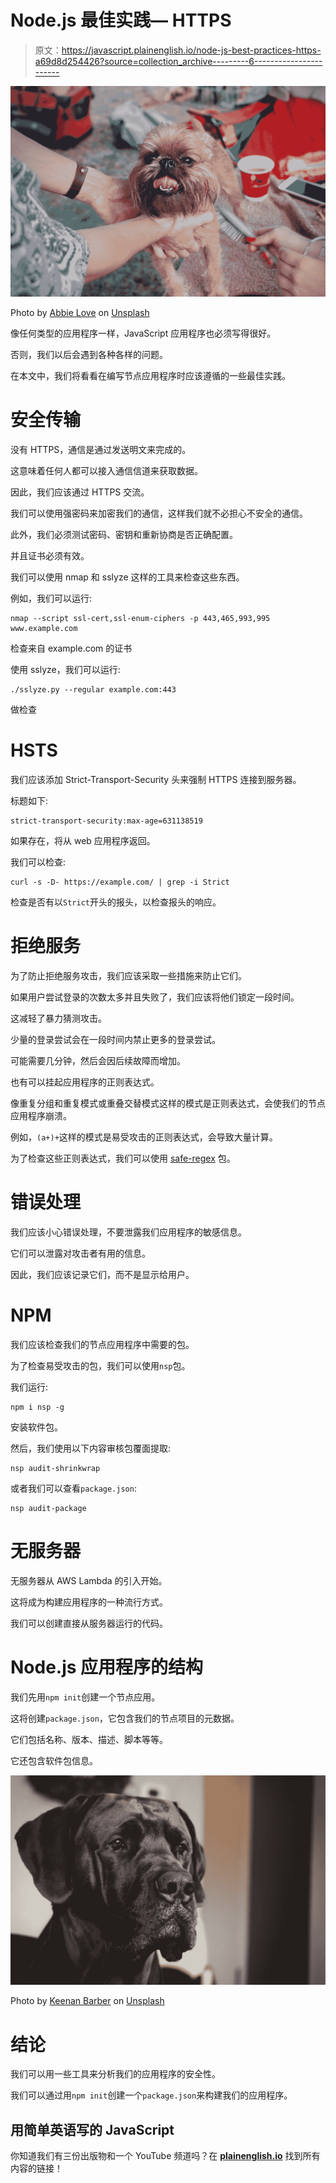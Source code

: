 # Node.js 最佳实践— HTTPS

> 原文：<https://javascript.plainenglish.io/node-js-best-practices-https-a69d8d254426?source=collection_archive---------6----------------------->

![](img/bedace3706fc2f9cca984611a1caaff9.png)

Photo by [Abbie Love](https://unsplash.com/@misslove?utm_source=medium&utm_medium=referral) on [Unsplash](https://unsplash.com?utm_source=medium&utm_medium=referral)

像任何类型的应用程序一样，JavaScript 应用程序也必须写得很好。

否则，我们以后会遇到各种各样的问题。

在本文中，我们将看看在编写节点应用程序时应该遵循的一些最佳实践。

# 安全传输

没有 HTTPS，通信是通过发送明文来完成的。

这意味着任何人都可以接入通信信道来获取数据。

因此，我们应该通过 HTTPS 交流。

我们可以使用强密码来加密我们的通信，这样我们就不必担心不安全的通信。

此外，我们必须测试密码、密钥和重新协商是否正确配置。

并且证书必须有效。

我们可以使用 nmap 和 sslyze 这样的工具来检查这些东西。

例如，我们可以运行:

```
nmap --script ssl-cert,ssl-enum-ciphers -p 443,465,993,995 www.example.com
```

检查来自 example.com 的证书

使用 sslyze，我们可以运行:

```
./sslyze.py --regular example.com:443
```

做检查

# HSTS

我们应该添加 Strict-Transport-Security 头来强制 HTTPS 连接到服务器。

标题如下:

```
strict-transport-security:max-age=631138519
```

如果存在，将从 web 应用程序返回。

我们可以检查:

```
curl -s -D- https://example.com/ | grep -i Strict
```

检查是否有以`Strict`开头的报头，以检查报头的响应。

# 拒绝服务

为了防止拒绝服务攻击，我们应该采取一些措施来防止它们。

如果用户尝试登录的次数太多并且失败了，我们应该将他们锁定一段时间。

这减轻了暴力猜测攻击。

少量的登录尝试会在一段时间内禁止更多的登录尝试。

可能需要几分钟，然后会因后续故障而增加。

也有可以挂起应用程序的正则表达式。

像重复分组和重复模式或重叠交替模式这样的模式是正则表达式，会使我们的节点应用程序崩溃。

例如，`(a+)+`这样的模式是易受攻击的正则表达式，会导致大量计算。

为了检查这些正则表达式，我们可以使用 [safe-regex](https://www.npmjs.com/package/safe-regex) 包。

# 错误处理

我们应该小心错误处理，不要泄露我们应用程序的敏感信息。

它们可以泄露对攻击者有用的信息。

因此，我们应该记录它们，而不是显示给用户。

# NPM

我们应该检查我们的节点应用程序中需要的包。

为了检查易受攻击的包，我们可以使用`nsp`包。

我们运行:

```
npm i nsp -g
```

安装软件包。

然后，我们使用以下内容审核包覆面提取:

```
nsp audit-shrinkwrap
```

或者我们可以查看`package.json`:

```
nsp audit-package
```

# 无服务器

无服务器从 AWS Lambda 的引入开始。

这将成为构建应用程序的一种流行方式。

我们可以创建直接从服务器运行的代码。

# Node.js 应用程序的结构

我们先用`npm init`创建一个节点应用。

这将创建`package.json`，它包含我们的节点项目的元数据。

它们包括名称、版本、描述、脚本等等。

它还包含软件包信息。

![](img/01b2db317be91678222634f8839c2fa2.png)

Photo by [Keenan Barber](https://unsplash.com/@keebarber?utm_source=medium&utm_medium=referral) on [Unsplash](https://unsplash.com?utm_source=medium&utm_medium=referral)

# 结论

我们可以用一些工具来分析我们的应用程序的安全性。

我们可以通过用`npm init`创建一个`package.json`来构建我们的应用程序。

## **用简单英语写的 JavaScript**

你知道我们有三份出版物和一个 YouTube 频道吗？在 [**plainenglish.io**](https://plainenglish.io/) 找到所有内容的链接！